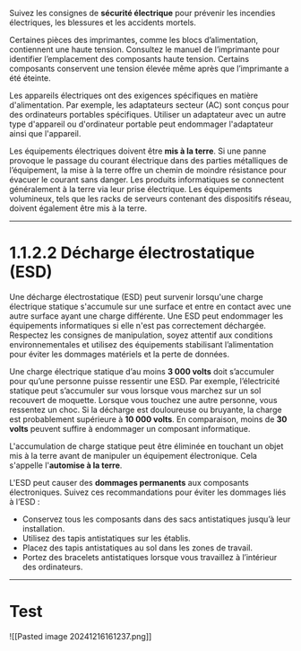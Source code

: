 

Suivez les consignes de **sécurité électrique** pour prévenir les incendies électriques, les blessures et les accidents mortels.

Certaines pièces des imprimantes, comme les blocs d’alimentation, contiennent une haute tension. Consultez le manuel de l’imprimante pour identifier l’emplacement des composants haute tension. Certains composants conservent une tension élevée même après que l’imprimante a été éteinte.

Les appareils électriques ont des exigences spécifiques en matière d'alimentation. Par exemple, les adaptateurs secteur (AC) sont conçus pour des ordinateurs portables spécifiques. 
Utiliser un adaptateur avec un autre type d'appareil ou d'ordinateur portable peut endommager l'adaptateur ainsi que l'appareil.

Les équipements électriques doivent être **mis à la terre**. Si une panne provoque le passage du courant électrique dans des parties métalliques de l’équipement, la mise à la terre offre un chemin de moindre résistance pour évacuer le courant sans danger. 
Les produits informatiques se connectent généralement à la terre via leur prise électrique. Les équipements volumineux, tels que les racks de serveurs contenant des dispositifs réseau, doivent également être mis à la terre.



---
# 1.1.2.2 Décharge électrostatique (ESD)

Une décharge électrostatique (ESD) peut survenir lorsqu'une charge électrique statique s'accumule sur une surface et entre en contact avec une autre surface ayant une charge différente. Une ESD peut endommager les équipements informatiques si elle n'est pas correctement déchargée. Respectez les consignes de manipulation, soyez attentif aux conditions environnementales et utilisez des équipements stabilisant l’alimentation pour éviter les dommages matériels et la perte de données.

Une charge électrique statique d’au moins **3 000 volts** doit s’accumuler pour qu’une personne puisse ressentir une ESD. Par exemple, l’électricité statique peut s’accumuler sur vous lorsque vous marchez sur un sol recouvert de moquette. Lorsque vous touchez une autre personne, vous ressentez un choc. Si la décharge est douloureuse ou bruyante, la charge est probablement supérieure à **10 000 volts**. En comparaison, moins de **30 volts** peuvent suffire à endommager un composant informatique. 

L'accumulation de charge statique peut être éliminée en touchant un objet mis à la terre avant de manipuler un équipement électronique. Cela s'appelle l'**automise à la terre**.

L'ESD peut causer des **dommages permanents** aux composants électroniques. Suivez ces recommandations pour éviter les dommages liés à l’ESD :

- Conservez tous les composants dans des sacs antistatiques jusqu’à leur installation.
- Utilisez des tapis antistatiques sur les établis.
- Placez des tapis antistatiques au sol dans les zones de travail.
- Portez des bracelets antistatiques lorsque vous travaillez à l’intérieur des ordinateurs.



-----

# Test

![[Pasted image 20241216161237.png]]
